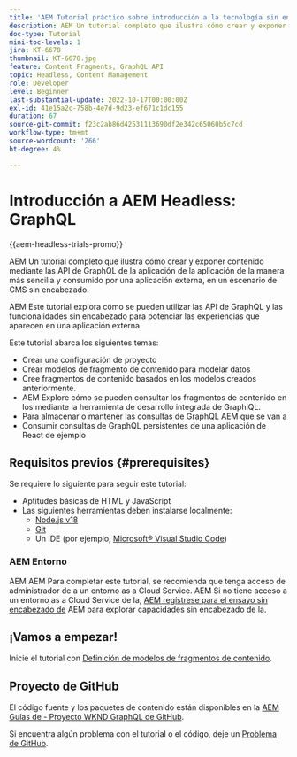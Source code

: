 ```yaml
---
title: 'AEM Tutorial práctico sobre introducción a la tecnología sin encabezado de: GraphQL'
description: AEM Un tutorial completo que ilustra cómo crear y exponer contenido mediante las API de GraphQL de.
doc-type: Tutorial
mini-toc-levels: 1
jira: KT-6678
thumbnail: KT-6678.jpg
feature: Content Fragments, GraphQL API
topic: Headless, Content Management
role: Developer
level: Beginner
last-substantial-update: 2022-10-17T00:00:00Z
exl-id: 41e15a2c-758b-4e7d-9d23-ef671c1dc155
duration: 67
source-git-commit: f23c2ab86d42531113690df2e342c65060b5c7cd
workflow-type: tm+mt
source-wordcount: '266'
ht-degree: 4%

---
```


# Introducción a AEM Headless: GraphQL

{{aem-headless-trials-promo}}

AEM Un tutorial completo que ilustra cómo crear y exponer contenido mediante las API de GraphQL de la aplicación de la aplicación de la manera más sencilla y consumido por una aplicación externa, en un escenario de CMS sin encabezado.

AEM Este tutorial explora cómo se pueden utilizar las API de GraphQL y las funcionalidades sin encabezado para potenciar las experiencias que aparecen en una aplicación externa.

Este tutorial abarca los siguientes temas:

* Crear una configuración de proyecto
* Crear modelos de fragmento de contenido para modelar datos
* Cree fragmentos de contenido basados en los modelos creados anteriormente.
* AEM Explore cómo se pueden consultar los fragmentos de contenido en los mediante la herramienta de desarrollo integrada de GraphiQL.
* Para almacenar o mantener las consultas de GraphQL AEM que se van a
* Consumir consultas de GraphQL persistentes de una aplicación de React de ejemplo

## Requisitos previos {#prerequisites}

Se requiere lo siguiente para seguir este tutorial:

* Aptitudes básicas de HTML y JavaScript
* Las siguientes herramientas deben instalarse localmente:
   * [Node.js v18](https://nodejs.org/)
   * [Git](https://git-scm.com/)
   * Un IDE (por ejemplo, [Microsoft® Visual Studio Code](https://code.visualstudio.com/))

### AEM Entorno

AEM AEM Para completar este tutorial, se recomienda que tenga acceso de administrador de a un entorno as a Cloud Service. AEM Si no tiene acceso a un entorno as a Cloud Service de la, [AEM regístrese para el ensayo sin encabezado de](https://commerce.adobe.com/business-trial/sign-up?items%5B0%5D%5Bid%5D=649A1AF5CBC5467A25E84F2561274821&amp;cli=headless_exl_banner_campaign&amp;co=US&amp;lang=en) AEM para explorar capacidades sin encabezado de la.

## ¡Vamos a empezar!

Inicie el tutorial con [Definición de modelos de fragmentos de contenido](content-fragment-models.md).

## Proyecto de GitHub

El código fuente y los paquetes de contenido están disponibles en la [AEM Guías de - Proyecto WKND GraphQL de GitHub](https://github.com/adobe/aem-guides-wknd-graphql).

Si encuentra algún problema con el tutorial o el código, deje un [Problema de GitHub](https://github.com/adobe/aem-guides-wknd-graphql/issues).

